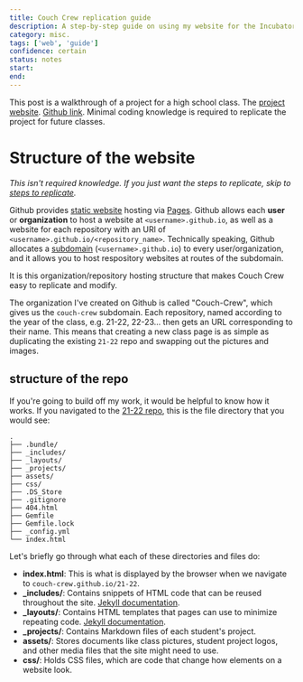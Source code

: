 ```yaml
---
title: Couch Crew replication guide
description: A step-by-step guide on using my website for the Incubator as a template for future Incubator classes.
category: misc.
tags: ['web', 'guide']
confidence: certain
status: notes 
start:
end:
---
```


This post is a walkthrough of a project for a high school class. The [project website](https://couch-crew.github.io/21-22). [Github link](https://github.com/couch-crew/21-22). Minimal coding knowledge is required to replicate the project for future classes.

# Structure of the website
*This isn't required knowledge. If you just want the steps to replicate, skip to [steps to replicate]().*

Github provides [static website](https://www.sanity.io/what-is-a-static-site) hosting via [Pages](https://pages.github.com). Github allows each **user** or **organization** to host a website at `<username>.github.io`, as well as a website for each repository with an URl of `<username>.github.io/<repository_name>`. Technically speaking, Github allocates a [subdomain]() (`<username>.github.io`) to every user/organization, and it allows you to host respository websites at routes of the subdomain.

It is this organization/repository hosting structure that makes Couch Crew easy to replicate and modify. 

The organization I've created on Github is called "Couch-Crew", which gives us the `couch-crew` subdomain. Each repository, named according to the year of the class, e.g. 21-22, 22-23... then gets an URL corresponding to their name. This means that creating a new class page is as simple as duplicating the existing `21-22` repo and swapping out the pictures and images.

## structure of the repo
If you're going to build off my work, it would be helpful to know how it works. If you navigated to the [21-22 repo](https://github.com/couch-crew/21-22), this is the file directory that you would see:
```
.
├── .bundle/
├── _includes/
├── _layouts/
├── _projects/
├── assets/
├── css/
├── .DS_Store
├── .gitignore
├── 404.html
├── Gemfile
├── Gemfile.lock
├── _config.yml
└── index.html
```
Let's briefly go through what each of these directories and files do:
- **index.html**: This is what is displayed by the browser when we navigate to `couch-crew.github.io/21-22`.
- **_includes/**: Contains snippets of HTML code that can be reused throughout the site. [Jekyll documentation](https://jekyllrb.com/docs/includes/).
- **_layouts/**: Contains HTML templates that pages can use to minimize repeating code. [Jekyll documentation](https://jekyllrb.com/docs/layouts/).
- **_projects/**: Contains Markdown files of each student's project.
- **assets/**: Stores documents like class pictures, student project logos, and other media files that the site might need to use.
- **css/**: Holds CSS files, which are code that change how elements on a website look.

